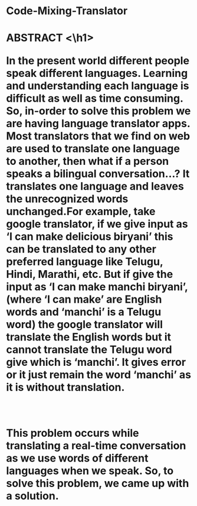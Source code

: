 # Code-Mixing-Translator

<h1> ABSTRACT <\h1>
  <p>In the present world different people speak different languages. Learning and understanding each language is difficult as well as time consuming.
So, in-order to solve this problem we are having language translator apps.
Most translators that we find on web are used to translate one language to another, then what if a person speaks a bilingual conversation…? It translates one language and leaves the unrecognized words unchanged.For example, take google translator, if we give input as ‘I can make delicious biryani’ this can be translated to any other preferred language like Telugu, Hindi, Marathi, etc. But if give the input as ‘I can make manchi biryani’, (where ‘I can make’ are English words and ‘manchi’ is a Telugu word) the google translator will translate the English words but it cannot translate the Telugu word give which is ‘manchi’. It gives error or it just remain the word ‘manchi’ as it is without translation.</p><br>
<p>This problem occurs while translating a real-time conversation as we use words of different languages when we speak. So, to solve this problem, we came up with a solution.</p>

